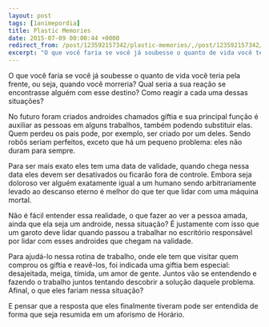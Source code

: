 ```yaml
---
layout: post
tags: [1animepordia]
title: Plastic Memories
date: 2015-07-09 00:00:44 +0000
redirect_from: /post/123592157342/plastic-memories/,/post/123592157342/
excerpt: "O que você faria se você já soubesse o quanto de vida você teria pela frente, ou seja, quando você morreria? Qual seria a sua reação se encontrasse alguém com esse destino? Como reagir a cada uma dessas situações?"
---
```


O que você faria se você já soubesse o quanto de vida você teria pela
frente, ou seja, quando você morreria? Qual seria a sua reação se
encontrasse alguém com esse destino? Como reagir a cada uma dessas
situações?

No futuro foram criados androides chamados giftia e sua principal função
é auxiliar as pessoas em alguns trabalhos, também podendo substituir
elas. Quem perdeu os pais pode, por exemplo, ser criado por um deles.
Sendo robôs seriam perfeitos, exceto que há um pequeno problema: eles
não duram para sempre.

Para ser mais exato eles tem uma data de validade, quando chega nessa
data eles devem ser desativados ou ficarão fora de controle. Embora seja
doloroso ver alguém exatamente igual a um humano sendo arbitrariamente
levado ao descanso eterno é melhor do que ter que lidar com uma máquina
mortal.

Não é fácil entender essa realidade, o que fazer ao ver a pessoa amada,
ainda que ela seja um androide, nessa situação? É justamente com isso
que um garoto deve lidar quando passou a trabalhar no escritório
responsável por lidar com esses androides que chegam na validade.

Para ajudá-lo nessa rotina de trabalho, onde ele tem que visitar quem
comprou os giftia e reavê-los, foi indicada uma giftia bem especial:
desajeitada, meiga, tímida, um amor de gente. Juntos vão se entendendo e
fazendo o trabalho juntos tentando descobrir a solução daquele problema.
Afinal, o que eles fariam nessa situação?

<!-- more -->

E pensar que a resposta que eles finalmente tiveram pode ser entendida
de forma que seja resumida em um aforismo de Horário.


